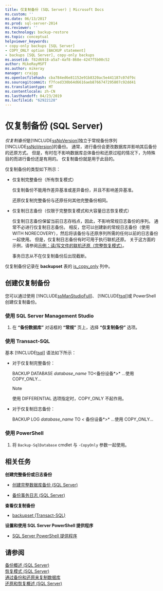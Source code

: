 ```yaml
---
title: 仅复制备份 (SQL Server) | Microsoft Docs
ms.custom: ''
ms.date: 06/13/2017
ms.prod: sql-server-2014
ms.reviewer: ''
ms.technology: backup-restore
ms.topic: conceptual
helpviewer_keywords:
- copy-only backups [SQL Server]
- COPY_ONLY option [BACKUP statement]
- backups [SQL Server], copy-only backups
ms.assetid: f82d6918-a5a7-4af8-868e-4247f5b00c52
author: MikeRayMSFT
ms.author: mikeray
manager: craigg
ms.openlocfilehash: cba784ed6e81152e91b8320ac5e441187c07df9c
ms.sourcegitcommit: f7fced330b64d6616aeb8766747295807c92dd41
ms.translationtype: MT
ms.contentlocale: zh-CN
ms.lasthandoff: 04/23/2019
ms.locfileid: "62922128"
---
```

# <a name="copy-only-backups-sql-server"></a>仅复制备份 (SQL Server)
  *仅复制备份*是[!INCLUDE[ssNoVersion](../../includes/ssnoversion-md.md)]独立于常规备份序列[!INCLUDE[ssNoVersion](../../includes/ssnoversion-md.md)]的备份。 通常，进行备份会更改数据库并影响其后备份的还原方式。 但是，有时在不影响数据库总体备份和还原过程的情况下，为特殊目的而进行备份还是有用的。 仅复制备份就是用于此目的。  
  
 仅复制备份的类型如下所示：  
  
-   仅复制完整备份（所有恢复模式）  
  
     仅复制备份不能用作差异基准或差异备份，并且不影响差异基准。  
  
     还原仅复制完整备份与还原任何其他完整备份相同。  
  
-   仅复制日志备份（仅限于完整恢复模式和大容量日志恢复模式）  
  
     仅复制日志备份保留当前日志存档点，因此，不影响常规日志备份的序列。 通常不必进行仅复制日志备份。 相反，您可以创建新的常规日志备份（使用 WITH NORECOVERY），然后将该备份与还原序列所需的任何以前的日志备份一起使用。 但是，仅复制日志备份有时可用于执行联机还原。 关于这方面的示例，请参阅[示例：读/写文件的联机还原（完整恢复模式）](example-online-restore-of-a-read-write-file-full-recovery-model.md)。  
  
     事务日志从不在仅复制备份后出现截断。  
  
 仅复制备份记录在 **backupset** 表的 [is_copy_only](/sql/relational-databases/system-tables/backupset-transact-sql) 列中。  
  
## <a name="to-create-a-copy-only-backup"></a>创建仅复制备份  
 您可以通过使用 [!INCLUDE[ssManStudioFull](../../includes/ssmanstudiofull-md.md)]、 [!INCLUDE[tsql](../../../includes/tsql-md.md)]或 PowerShell 创建仅复制备份。  
  
###  <a name="SSMSProcedure"></a> 使用 SQL Server Management Studio  
  
1.  在 **“备份数据库”** 对话框的 **“常规”** 页上，选择 **“仅复制备份”** 选项。  
  
###  <a name="TsqlProcedure"></a> 使用 Transact-SQL  
 基本 [!INCLUDE[tsql](../../../includes/tsql-md.md)] 语法如下所示：  
  
-   对于仅复制完整备份：  
  
     BACKUP DATABASE *database_name* TO\<备份设备*>*  ...使用 COPY_ONLY...  
  
    > [!NOTE]  
    >  使用 DIFFERENTIAL 选项指定时，COPY_ONLY 不起作用。  
  
-   对于仅复制日志备份：  
  
     BACKUP LOG *database_name* TO  *\<* 备份设备*>*  ...使用 COPY_ONLY...  
  
###  <a name="PowerShellProcedure"></a> 使用 PowerShell  
  
1.  将 `Backup-SqlDatabase` cmdlet 与 `-CopyOnly` 参数一起使用。  
  
##  <a name="RelatedTasks"></a> 相关任务  
 **创建完整备份或日志备份**  
  
-   [创建完整数据库备份 (SQL Server)](create-a-full-database-backup-sql-server.md)  
  
-   [备份事务日志 (SQL Server)](back-up-a-transaction-log-sql-server.md)  
  
 **查看仅复制备份**  
  
-   [backupset (Transact-SQL)](/sql/relational-databases/system-tables/backupset-transact-sql)  
  
 **设置和使用 SQL Server PowerShell 提供程序**  
  
-   [SQL Server PowerShell 提供程序](../../powershell/sql-server-powershell-provider.md)  
  

  
## <a name="see-also"></a>请参阅  
 [备份概述 (SQL Server)](backup-overview-sql-server.md)   
 [恢复模式 (SQL Server)](recovery-models-sql-server.md)   
 [通过备份和还原来复制数据库](../databases/copy-databases-with-backup-and-restore.md)   
 [还原和恢复概述 (SQL Server)](restore-and-recovery-overview-sql-server.md)  
  
  
